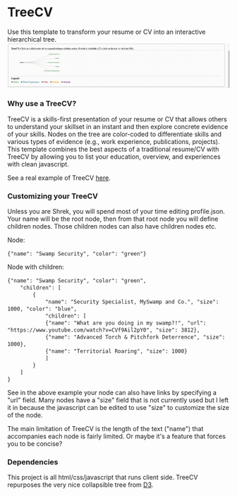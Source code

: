# TreeCV
Use this template to transform your resume or CV into an interactive hierarchical tree.
![Shrek TreeCV example](images/shrek_treecv.gif)
### Why use a TreeCV?
TreeCV is a skills-first presentation of your resume or CV that allows others
to understand your skillset in an instant and then explore concrete evidence of your skills. 
Nodes on the tree are color-coded to differentiate skills and various types of evidence
(e.g., work experience, publications, projects). This template combines the best aspects 
of a traditional resume/CV with TreeCV by allowing you to list your education, overview, and experiences
with clean javascript.

See a real example of TreeCV [here](https://blahner.github.io/treecv/treecv.html).

### Customizing your TreeCV
Unless you are Shrek, you will spend most of your time editing profile.json.
Your name will be the root node, then from that root node you will define
children nodes. Those children nodes can also have children nodes etc.

Node:
```
{"name": "Swamp Security", "color": "green"}
```

Node with children:
```
{"name": "Swamp Security", "color": "green",
    "children": [
        {
            "name": "Security Specialist, MySwamp and Co.", "size": 1000, "color": "blue",
            "children": [
            {"name": "What are you doing in my swamp?!", "url": "https://www.youtube.com/watch?v=CVf9Ail2pY0", "size": 3812},
            {"name": "Advanced Torch & Pitchfork Deterrence", "size": 1000},
            {"name": "Territorial Roaring", "size": 1000}
            ]
        }
    ]
}
```
See in the above example your node can also have links by specifying a "url" field.
Many nodes have a "size" field that is not currently used but I left it in because the javascript
can be edited to use "size" to customize the size of the node.

The main limitation of TreeCV is the length of the text ("name") that accompanies each node
is fairly limited. Or maybe it's a feature that forces you to be concise?

### Dependencies
This project is all html/css/javascript that runs client side. TreeCV repurposes the very nice collapsible tree from [D3](https://observablehq.com/@d3/collapsible-tree).
